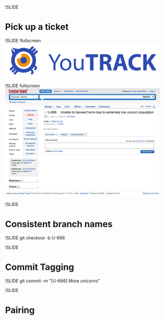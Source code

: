 !SLIDE
# Pick up a ticket

!SLIDE !fullscreen
![](youtrack.png)

!SLIDE fullscreen
![](youtrack_screenshot.png)

!SLIDE
# Consistent branch names

!SLIDE
    git checkout -b U-666

!SLIDE
# Commit Tagging

!SLIDE
    git commit -m "[U-666] More unicorns"

!SLIDE
# Pairing


